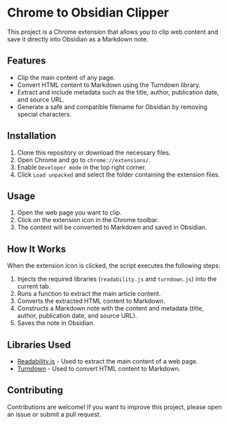 # Chrome to Obsidian Clipper

This project is a Chrome extension that allows you to clip web content and save it directly into Obsidian as a Markdown note.

## Features

- Clip the main content of any page.
- Convert HTML content to Markdown using the Turndown library.
- Extract and include metadata such as the title, author, publication date, and source URL.
- Generate a safe and compatible filename for Obsidian by removing special characters.

## Installation

1. Clone this repository or download the necessary files.
2. Open Chrome and go to `chrome://extensions/`.
3. Enable `Developer mode` in the top right corner.
4. Click `Load unpacked` and select the folder containing the extension files.

## Usage

1. Open the web page you want to clip.
2. Click on the extension icon in the Chrome toolbar.
3. The content will be converted to Markdown and saved in Obsidian.

## How It Works

When the extension icon is clicked, the script executes the following steps:

1. Injects the required libraries (`readability.js` and `turndown.js`) into the current tab.
2. Runs a function to extract the main article content.
3. Converts the extracted HTML content to Markdown.
4. Constructs a Markdown note with the content and metadata (title, author, publication date, and source URL).
5. Saves the note in Obsidian.

## Libraries Used

- [Readability.js](https://github.com/mozilla/readability) - Used to extract the main content of a web page.
- [Turndown](https://github.com/domchristie/turndown) - Used to convert HTML content to Markdown.

## Contributing

Contributions are welcome! If you want to improve this project, please open an issue or submit a pull request.
